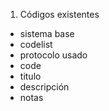1. Códigos existentes

- sistema base
- codelist
- protocolo usado
- code
- titulo
- descripción
- notas
